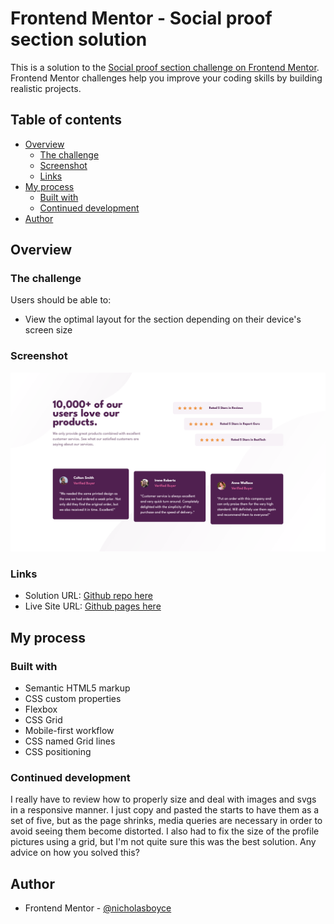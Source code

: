 # Frontend Mentor - Social proof section solution

This is a solution to the [Social proof section challenge on Frontend Mentor](https://www.frontendmentor.io/challenges/social-proof-section-6e0qTv_bA). Frontend Mentor challenges help you improve your coding skills by building realistic projects. 

## Table of contents

- [Overview](#overview)
  - [The challenge](#the-challenge)
  - [Screenshot](#screenshot)
  - [Links](#links)
- [My process](#my-process)
  - [Built with](#built-with)
  - [Continued development](#continued-development)
- [Author](#author)

## Overview

### The challenge

Users should be able to:

- View the optimal layout for the section depending on their device's screen size

### Screenshot

![](./screenshot.png)

### Links

- Solution URL: [Github repo here](https://github.com/nicholasboyce/social-proof-section)
- Live Site URL: [Github pages here](https://nicholasboyce.github.io/social-proof-section)

## My process

### Built with

- Semantic HTML5 markup
- CSS custom properties
- Flexbox
- CSS Grid
- Mobile-first workflow
- CSS named Grid lines
- CSS positioning

### Continued development

I really have to review how to properly size and deal with images and svgs in a responsive manner. I just copy and pasted the starts to have them as a set of five, but as the page shrinks, media queries are necessary in order to avoid seeing them become distorted. I also had to fix the size of the profile pictures using a grid, but I'm not quite sure this was the best solution. Any advice on how you solved this?

## Author

- Frontend Mentor - [@nicholasboyce](https://www.frontendmentor.io/profile/nicholasboyce)

